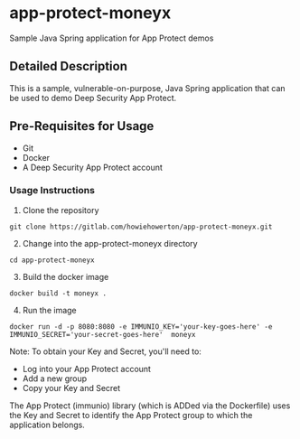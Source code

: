 # app-protect-moneyx
Sample Java Spring application for App Protect demos
## Detailed Description
This is a sample, vulnerable-on-purpose, Java Spring application that can be used to demo Deep Security App Protect.

## Pre-Requisites for Usage
* Git
* Docker
* A Deep Security App Protect account

### Usage Instructions

1. Clone the repository
```
git clone https://gitlab.com/howiehowerton/app-protect-moneyx.git
```
2. Change into the app-protect-moneyx directory
```
cd app-protect-moneyx
```
3. Build the docker image
```
docker build -t moneyx .
```
4. Run the image
```
docker run -d -p 8080:8080 -e IMMUNIO_KEY='your-key-goes-here' -e IMMUNIO_SECRET='your-secret-goes-here'  moneyx
```
Note: To obtain your Key and Secret, you'll need to:
* Log into your App Protect account
* Add a new group
* Copy your Key and Secret

The App Protect (immunio) library (which is ADDed via the Dockerfile) uses the Key and Secret to identify the App Protect group to which the application belongs.
